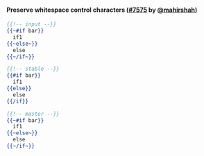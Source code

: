 #### Preserve whitespace control characters ([#7575](https://github.com/prettier/prettier/pull/7575) by [@mahirshah](https://github.com/mahirshah))

<!-- prettier-ignore -->
```hbs
{{!-- input --}}
{{~#if bar}}
  if1
{{~else~}}
  else
{{~/if~}}

{{!-- stable --}}
{{#if bar}}
  if1
{{else}}
  else
{{/if}}

{{!-- master --}}
{{~#if bar}}
  if1
{{~else~}}
  else
{{~/if~}}
```
